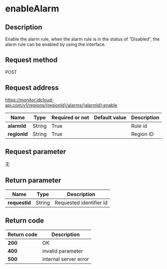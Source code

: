 # enableAlarm


## Description
Enable the alarm rule, when the alarm rule is in the status of “Disabled”, the alarm rule can be enabled by using the interface.

## Request method
POST

## Request address
https://monitor.jdcloud-api.com/v1/regions/{regionId}/alarms/{alarmId}:enable

|Name|Type|Required or not|Default value|Description|
|---|---|---|---|---|
|**alarmId**|String|True||Rule id|
|**regionId**|String|True||Region ID|

## Request parameter
无


## Return parameter
|Name|Type|Description|
|---|---|---|
|**requestId**|String|Requested identifier id|



## Return code
|Return code|Description|
|---|---|
|**200**|OK|
|**400**|invalid parameter|
|**500**|internal server error|
